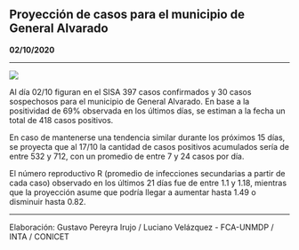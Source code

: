 ## Proyección de casos para el municipio de General Alvarado

**02/10/2020**

---
![](proyección_general_alvarado.png?raw=true)

Al día 02/10 figuran en el SISA 397 casos confirmados y 30 casos sospechosos para el municipio de General Alvarado. En base a la positividad de 69% observada en los últimos días, se estiman a la fecha un total de 418 casos positivos.

En caso de mantenerse una tendencia similar durante los próximos 15 días, se proyecta que al 17/10 la cantidad de casos positivos acumulados sería de entre 532 y 712, con un promedio de entre 7 y 24 casos por día.

El número reproductivo R (promedio de infecciones secundarias a partir de cada caso) observado en los últimos 21 días fue de entre 1.1 y 1.18, mientras que la proyección asume que podría llegar a aumentar hasta 1.49 o disminuir hasta 0.82. 

---

Elaboración: Gustavo Pereyra Irujo / Luciano Velázquez - FCA-UNMDP / INTA / CONICET

